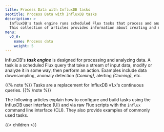 ```yaml
---
title: Process Data with InfluxDB tasks
seotitle: Process Data with InfluxDB tasks
description: >
  InfluxDB's task engine runs scheduled Flux tasks that process and analyze data.
  This collection of articles provides information about creating and managing InfluxDB tasks.
menu:
  v2_0:
    name: Process data
    weight: 5
---
```


InfluxDB's _**task engine**_ is designed for processing and analyzing data.
A task is a scheduled Flux query that take a stream of input data, modify or
analyze it in some way, then perform an action.
Examples include data downsampling, anomaly detection _(Coming)_, alerting _(Coming)_, etc.

{{% note %}}
Tasks are a replacement for InfluxDB v1.x's continuous queries.
{{% /note %}}

The following articles explain how to configure and build tasks using the InfluxDB user interface (UI)
and via raw Flux scripts with the `influx` command line interface (CLI).
They also provide examples of commonly used tasks.

{{< children >}}
